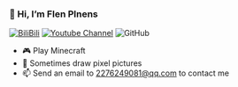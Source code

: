 ### 👋 Hi, I’m Flen Plnens

[![BiliBili](https://img.shields.io/badge/dynamic/json?color=00A1D6&label=BiliBili&query=%24.data.totalSubs&url=https%3A%2F%2Fapi.spencerwoo.com%2Fsubstats%2F%3Fsource%3Dbilibili%26queryKey%3D502734658&logo=bilibili&logoColor=white&suffix=+Followers&style=flat-square&bilibili.svg)](https://space.bilibili.com/502734658)
[![Youtube Channel](https://img.shields.io/badge/Youtube%20Channel-Flen%20Plnens-D30C0C?logo=Youtube&style=flat-square)](https://www.youtube.com/@flenplnens1685)
![GitHub](https://img.shields.io/badge/dynamic/json?color=black&label=GitHub&logo=github&query=%24.data.totalSubs&suffix=+Followers&url=https%3A%2F%2Fapi.spencerwoo.com%2Fsubstats%2F%3Fsource%3Dgithub%26queryKey%3DFlen-Plnens)

- 🎮 Play Minecraft
- 🎨 Sometimes draw pixel pictures
- 📫 Send an email to 2276249081@qq.com to contact me

<!---
Flen-Plnens/Flen-Plnens is a ✨ special ✨ repository because its `README.md` (this file) appears on your GitHub profile.
You can click the Preview link to take a look at your changes.
--->
